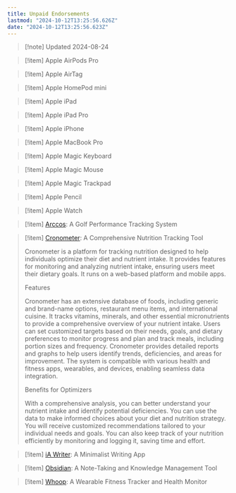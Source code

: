 ```yaml
---
title: Unpaid Endorsements
lastmod: "2024-10-12T13:25:56.626Z"
date: "2024-10-12T13:25:56.623Z"
---
```


<!-- markdownlint-disable no-blanks-blockquote -->

> \[!note] Updated 2024-08-24

> \[!item] Apple AirPods Pro

> \[!item] Apple AirTag

> \[!item] Apple HomePod mini

> \[!item] Apple iPad

> \[!item] Apple iPad Pro

> \[!item] Apple iPhone

> \[!item] Apple MacBook Pro

> \[!item] Apple Magic Keyboard

> \[!item] Apple Magic Mouse

> \[!item] Apple Magic Trackpad

> \[!item] Apple Pencil

> \[!item] Apple Watch

> \[!item] [Arccos](url): A Golf Performance Tracking System

> \[!item] [Cronometer](https://cronometer.com/): A Comprehensive Nutrition Tracking Tool
>
> Cronometer is a platform for tracking nutrition designed to help individuals optimize their diet and nutrient intake. It provides features for monitoring and analyzing nutrient intake, ensuring users meet their dietary goals. It runs on a web-based platform and mobile apps.
>
> Features
>
> Cronometer has an extensive database of foods, including generic and brand-name options, restaurant menu items, and international cuisine. It tracks vitamins, minerals, and other essential micronutrients to provide a comprehensive overview of your nutrient intake. Users can set customized targets based on their needs, goals, and dietary preferences to monitor progress and plan and track meals, including portion sizes and frequency. Cronometer provides detailed reports and graphs to help users identify trends, deficiencies, and areas for improvement. The system is compatible with various health and fitness apps, wearables, and devices, enabling seamless data integration.
>
> Benefits for Optimizers
>
> With a comprehensive analysis, you can better understand your nutrient intake and identify potential deficiencies. You can use the data to make informed choices about your diet and nutrition strategy. You will receive customized recommendations tailored to your individual needs and goals. You can also keep track of your nutrition efficiently by monitoring and logging it, saving time and effort.

> \[!item] [iA Writer](url): A Minimalist Writing App

> \[!item] [Obsidian](url): A Note-Taking and Knowledge Management Tool

> \[!item] [Whoop](url): A Wearable Fitness Tracker and Health Monitor
